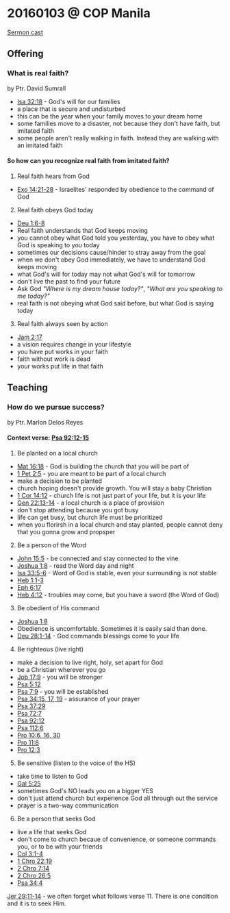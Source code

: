 # 20160103 @ COP Manila

[Sermon cast](http://livestream.com/cathedralofpraise/cathedralofpraiseph/videos/108373150)

## Offering 

### What is real faith?
by Ptr. David Sumrall

- [Isa 32:18](http://www.biblestudytools.com/isaiah/32-18.html) - God's will for our families
- a place that is secure and undisturbed
- this can be the year when your family moves to your dream home
- some families move to a disaster, not because they don't have faith, but imitated faith
- some people aren't really walking in faith. Instead they are walking with an imitated faith

#### So how can you recognize real faith from imitated faith?
1. Real faith hears from God
  - [Exo 14:21-28](http://www.biblestudytools.com/exodus/passage/?q=exodus+14:21-28) - Israelites' responded by obedience to the command of God
2. Real faith obeys God today
  - [Deu 1:6-8](http://www.biblestudytools.com/deuteronomy/passage/?q=deuteronomy+1:6-8)
  - Real faith understands that God keeps moving
  - you cannot obey what God told you yesterday, you have to obey what God is speaking to you today
  - sometimes our decisions cause/hinder to stray away from the goal
  - when we don't obey God immediately, we have to understand God keeps moving
  - what God's will for today may not what God's will for tomorrow
  - don't live the past to find your future
  - Ask God *"Where is my dream house today?"*, *"What are you speaking to me today?"*
  - real faith is not obeying what God said before, but what God is saying today
3. Real faith always seen by action
  - [Jam 2:17](http://www.biblestudytools.com/james/2-17.html)
  - a vision requires change in your lifestyle
  - you have put works in your faith
  - faith without work is dead
  - your works put life in that faith


## Teaching

### How do we pursue success?
by Ptr. Marlon Delos Reyes

#### Context verse: [Psa 92:12-15](http://www.biblestudytools.com/psalms/passage/?q=psalm+92:12-15)


1. Be planted on a local church
  - [Mat 16:18](http://www.biblestudytools.com/matthew/16-18.html) - God is building the church that you will be part of
  - [1 Pet 2:5](http://www.biblestudytools.com/1-peter/2-5.html) - you are meant to be part of a local church
  - make a decision to be planted
  - church hoping doesn't provide growth. You will stay a baby Christian
  - [1 Cor 14:12](http://www.biblestudytools.com/1-corinthians/14-12.html) - church life is not just part of your life, but it is your life
  - [Gen 22:13-14](http://www.biblestudytools.com/genesis/passage/?q=genesis+22:13-14) - a local church is a place of provision
  - don't stop attending because you got busy
  - life can get busy, but church life must be prioritized
  - when you florirsh in a local church and stay planted, people cannot deny that you gonna grow and propsper
2. Be a person of the Word
  - [John 15:5](http://www.biblestudytools.com/john/15-5.html) - be connected and stay connected to the vine
  - [Joshua 1:8](http://www.biblestudytools.com/joshua/1-8.html) - read the Word day and night  
  - [Isa 33:5-6](http://www.biblestudytools.com/isaiah/passage/?q=isaiah+33:5-6) - Word of God is stable, even your surrounding is not stable
  - [Heb 1:1-3](http://www.biblestudytools.com/hebrews/passage/?q=hebrews+1:1-3)
  - [Eph 6:17](http://www.biblestudytools.com/ephesians/6-17.html)
  - [Heb 4:12](http://www.biblestudytools.com/hebrews/4-12.html) - troubles may come, but you have a sword (the Word of God)  
3. Be obedient of His command
  - [Joshua 1:8](http://www.biblestudytools.com/joshua/1-8.html)
  - Obedience is uncomfortable. Sometimes it is easily said than done.
  - [Deu 28:1-14](http://www.biblestudytools.com/deuteronomy/passage/?q=deuteronomy+28:1-14) - God commands blessings come to your life    
4. Be righteous (live right)
  - make a decision to live right, holy, set apart for God
  - be a Christian wherever you go
  - [Job 17:9](http://www.biblestudytools.com/job/17-9.html) - you will be stronger
  - [Psa 5:12](http://www.biblestudytools.com/psalms/5-12.html)
  - [Psa 7:9](http://www.biblestudytools.com/psalms/7-9.html) - you will be established
  - [Psa 34:15, 17, 19](http://www.biblestudytools.com/passage/?q=psalm+34:15;+psalm+34:17;+psalm+34:19) - assurance of your prayer
  - [Psa 37:29](http://www.biblestudytools.com/psalms/37-29.html)
  - [Psa 72:7](http://www.biblestudytools.com/psalms/72-7.html)
  - [Psa 92:12](http://www.biblestudytools.com/psalms/92-12.html)
  - [Psa 112:6](http://www.biblestudytools.com/psalms/112-6.html)
  - [Pro 10:6, 16, 30](http://www.biblestudytools.com/passage/?q=proverbs+10:6;+proverbs+10:16;+proverbs+10:30)
  - [Pro 11:8](http://www.biblestudytools.com/proverbs/11-8.html)
  - [Pro 12:3](http://www.biblestudytools.com/proverbs/12-3.html)
5. Be sensitive (listen to the voice of the HS)
  - take time to listen to God
  - [Gal 5:25](http://www.biblestudytools.com/galatians/5-25.html)
  - sometimes God's NO leads you on a bigger YES
  - don't just attend church but experience God all through out the service
  - prayer is a two-way communication
6. Be a person that seeks God
  - live a life that seeks God
  - don't come to church becaue of convenience, or someone commands you, or to be with your friends
  - [Col 3:1-4](http://www.biblestudytools.com/colossians/passage/?q=colossians+3:1-4)
  - [1 Chro 22:19](http://www.biblestudytools.com/1-chronicles/22-19.html)
  - [2 Chro 7:14](http://www.biblestudytools.com/2-chronicles/7-14.html)
  - [2 Chro 26:5](http://www.biblestudytools.com/2-chronicles/26-5.html)
  - [Psa 34:4](http://www.biblestudytools.com/psalms/34-4.html)
    
[Jer 29:11-14](http://www.biblestudytools.com/jeremiah/passage/?q=jeremiah+29:11-14) - we often forget what follows verse 11. There is one condition and it is to seek Him.